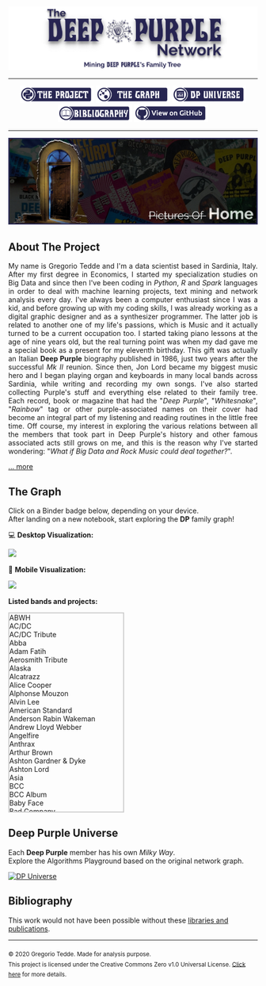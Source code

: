 <div align="center"><a href="https://greggtdd.github.io/DeepPurpleNetwork/"><img src="https://raw.githubusercontent.com/greggtdd/DeepPurpleNetwork/master/docs/site_images/dpnetwork_banner.png"></a></div>

___

<div align="center"><a href="https://greggtdd.github.io/DeepPurpleNetwork/pages/project"><img src="https://raw.githubusercontent.com/greggtdd/DeepPurpleNetwork/master/docs/site_images/button_proj.png"  width="150" height="35"></a> <a href="https://greggtdd.github.io/DeepPurpleNetwork/pages/graph"><img src="https://raw.githubusercontent.com/greggtdd/DeepPurpleNetwork/master/docs/site_images/button_graph.png"  width="150" height="35"></a> <a href="https://greggtdd.github.io/DeepPurpleNetwork/pages/dp_universe"><img src="https://raw.githubusercontent.com/greggtdd/DeepPurpleNetwork/master/docs/site_images/button_univ.png"  width="150" height="35"></a> <a href="https://greggtdd.github.io/DeepPurpleNetwork/pages/bibliography"><img src="https://raw.githubusercontent.com/greggtdd/DeepPurpleNetwork/master/docs/site_images/button_biblio.png"  width="150" height="35"></a> <a href="https://github.com/greggtdd/DeepPurpleNetwork" target="_blank"><img src="https://raw.githubusercontent.com/greggtdd/DeepPurpleNetwork/master/docs/site_images/button_git.png"  width="150" height="35"></a></div>

___

![The Deep Purple Network Project](https://github.com/greggtdd/DeepPurpleNetwork/blob/master/docs/site_images/dpnetwork_home.jpg?raw=true)

## About The Project

<div style="text-align: justify">My name is Gregorio Tedde and I'm a data scientist based in Sardinia, Italy. After my first degree in Economics, I started my specialization studies on Big Data and since then I've been coding in <em>Python</em>, <em>R</em> and <em>Spark</em> languages in order to deal with machine learning projects, text mining and network analysis every day. I've always been a computer enthusiast since I was a kid, and before growing up with my coding skills, I was already working as a digital graphic designer and as a synthesizer programmer. The latter job is related to another one of my life's passions, which is Music and it actually turned to be a current occupation too. I started taking piano lessons at the age of nine years old, but the real turning point was when my dad gave me a special book as a present for my eleventh birthday. This gift was actually an Italian <b>Deep Purple</b> biography published in 1986, just two years after the successful <em>Mk II</em> reunion. Since then, Jon Lord became my biggest music hero and I began playing organ and keyboards in many local bands across Sardinia, while writing and recording my own songs. I've also started collecting Purple's stuff and everything else related to their family tree. Each record, book or magazine that had the "<em>Deep Purple</em>", "<em>Whitesnake</em>", "<em>Rainbow</em>" tag or other purple-associated names on their cover had become an integral part of my listening and reading routines in the little free time. Off course, my interest in exploring the various relations between all the members that took part in Deep Purple's history and other famous associated acts still grows on me, and this is the reason why I've started wondering: "<em>What if Big Data and Rock Music could deal together?</em>".</div>


[... more](https://greggtdd.github.io/DeepPurpleNetwork/pages/project)


## The Graph
Click on a Binder badge below, depending on your device.<br>
After landing on a new notebook, start exploring the **DP** family graph!

💻 **Desktop Visualization:**

<a href="https://mybinder.org/v2/gh/greggtdd/DeepPurpleNetwork/master?urlpath=%2Fapps%2FDPNetworkDesktopApp.ipynb%3Fappmode_scroll%3D0" target="_blank"><img src="https://mybinder.org/badge_logo.svg"></a>


📱 **Mobile Visualization:**

<a href="https://mybinder.org/v2/gh/greggtdd/DeepPurpleNetwork/master?urlpath=%2Fapps%2FDPNetworkMobileApp.ipynb%3Fappmode_scroll%3D0" target="_blank"><img src="https://mybinder.org/badge_logo.svg"></a>

**Listed bands and projects:**
<html>
<head>
<style>
 .container { border:2px solid #ccc; width:230px; height: 400px; overflow-y: scroll; }
</style>
</head>
<div class="container">
<div id="hello">
    ABWH<br>
    AC/DC<br>
    AC/DC Tribute<br>
    Abba<br>
    Adam Fatih<br>
    Aerosmith Tribute<br>
    Alaska<br>
    Alcatrazz<br>
    Alice Cooper<br>
    Alphonse Mouzon<br>
    Alvin Lee<br>
    American Standard<br>
    Anderson Rabin Wakeman<br>
    Andrew Lloyd Webber<br>
    Angelfire<br>
    Anthrax<br>
    Arthur Brown<br>
    Ashton Gardner & Dyke<br>
    Ashton Lord<br>
    Asia<br>
    BCC<br>
    BCC Album<br>
    Baby Face<br>
    Bad Company<br>
    Bad Company Album<br>
    Bedlam<br>
    Bernhard Welz<br>
    Bernie Marsden<br>
    Big Bertha<br>
    Billie Davis<br>
    Billy Cobham<br>
    Billy Joel<br>
    Black Label Society<br>
    Black Oak Arkansas<br>
    Black Sabbath<br>
    Black Sabbath Album<br>
    Blackmore's Night<br>
    Blessings<br>
    Blood Sweat & Tears<br>
    Blues Incorporated<br>
    Bob Dylan<br>
    Bogus Deep Purple<br>
    Bon Jovi<br>
    Boys Club<br>
    Boz Burrell<br>
    Brazen Abbot<br>
    Brian May<br>
    Bruce Dickinson<br>
    Buddy Britten & The Regents<br>
    California Breed<br>
    Captain Beyond<br>
    Chicago<br>
    Chickenfoot<br>
    Christmas Album<br>
    Cinderella<br>
    Cofee Bar<br>
    Colusseum<br>
    Coverdale Page<br>
    Cozy Powell<br>
    Cream<br>
    Curtiss Maldoon<br>
    Cyrano And The Bergeracs<br>
    DVC<br>
    Damn Yankees<br>
    David Gilmour<br>
    David Lee Roth<br>
    Deep Purple<br>
    Deep Purple Album<br>
    Deep Purple Live<br>
    Deep Purple Tribute<br>
    Def Leppard<br>
    Delta Five<br>
    Denny And The Triumphs<br>
    Denver Mule<br>
    Desperado<br>
    Device<br>
    Die Geyers<br>
    Dire Straits<br>
    Dixie Dregs<br>
    Dokken<br>
    Don Airey<br>
    Dr. John<br>
    Dream Theater<br>
    Dream Theater Album<br>
    E-Think<br>
    ELO<br>
    ELP<br>
    ELP Album<br>
    Earth Wind & Fire<br>
    Eddie Hardin<br>
    Eddie Harris<br>
    Ekseption<br>
    Electric Elves<br>
    Elf<br>
    Empire<br>
    Energy<br>
    Episode Six<br>
    Eric Clapton<br>
    Espen Lid<br>
    Europe<br>
    Fandango<br>
    Festival Events<br>
    Finders Keepers<br>
    Fleetwood Mac<br>
    Flying Colors<br>
    Flying Fox<br>
    Foreigner<br>
    Foreigner Album<br>
    Free<br>
    G3<br>
    GMT<br>
    Garth Rockett<br>
    Gary Moore<br>
    Genesis<br>
    George Harrison<br>
    Gillan<br>
    Gillan Glover<br>
    Giuffria<br>
    Glenn Hughes<br>
    Glenn Tipton<br>
    Gotthard<br>
    Gov't Mule<br>
    Graham Bonnet<br>
    Green Bullfrog<br>
    Greg Lake<br>
    Guns N' Roses<br>
    Hardin York<br>
    Harlot<br>
    Harvest<br>
    Heinz Burt<br>
    Hollywood Monsters<br>
    Hughes Downes<br>
    Hughes Iommi<br>
    Hughes Thrall<br>
    Hughes Turner Project<br>
    Ian Gillan<br>
    Ian Gillan Band<br>
    Iron Maiden<br>
    Iron Maiden Album<br>
    Iron Maiden Tribute<br>
    Jack Bruce<br>
    Jack Green<br>
    James Gang<br>
    Jan Holdeborg<br>
    Jeff Beck<br>
    Jeff Scott Soto<br>
    Jethro Tull<br>
    Jethro Tull Album<br>
    Jim Capaldi<br>
    Joe Bonamassa<br>
    Joe Lynn Turner<br>
    Joe Meek<br>
    Joe Satriani<br>
    Joe Walsh<br>
    John Mayall<br>
    Johnny Kidd And The Pirates<br>
    Jon Lord<br>
    Jon Lord Blues Project<br>
    Jordan Rudess<br>
    Journey<br>
    Judas Priest<br>
    Kansas<br>
    Keith Emerson<br>
    King Crimsom<br>
    Kings Of Chaos<br>
    Kiss<br>
    LA Guns<br>
    LMR<br>
    Led Zeppelin<br>
    Legend Voices Of Rock<br>
    Liquid Tension Experiment<br>
    Living Colour<br>
    Living Loud<br>
    Lynch Mob<br>
    Lynyrd Skynyrd<br>
    M3<br>
    MGM<br>
    Maggie Bell<br>
    Mahavishnu Orchestra<br>
    Mandrake Root<br>
    Mandred Mann<br>
    Manfred Mann<br>
    Marco Minnemann<br>
    Marsha Hunt<br>
    Masterplan<br>
    Meat Loaf<br>
    Megadeth<br>
    Metallica<br>
    Michael Bolton<br>
    Michael Jackson<br>
    Michael Men<br>
    Michael Schenker Group<br>
    Mick Jagger<br>
    Moody Blues<br>
    Moody Marsden<br>
    Moonstone Project<br>
    Mother's Army<br>
    Motörhead<br>
    Moxy<br>
    Mr. Big<br>
    Mötley Crüe<br>
    Nazareth<br>
    Nick Simper<br>
    Night Ranger<br>
    Olympic Rock & Blues Circus<br>
    Opeth<br>
    Over The Rainbow<br>
    Ozzy Osbourne<br>
    Ozzy Osbourne Tribute<br>
    PSMS<br>
    Page Plant<br>
    Paice Ashton Lord<br>
    Pat Boone<br>
    Pat Travers<br>
    Patch Of Blue<br>
    Paul Gilbert<br>
    Paul McCartney<br>
    Pete York<br>
    Peter Green<br>
    Phenomena<br>
    Phil Collins<br>
    Pink Floyd<br>
    Planet X<br>
    Poison<br>
    Popzarocca<br>
    Pretty Maids<br>
    Pride & Glory<br>
    Procol Harum<br>
    Quatermass<br>
    Queen<br>
    Quiet Riot<br>
    Quite Melon<br>
    RHCP<br>
    Rage Against The Machine<br>
    Rainbow<br>
    Rainbow Album<br>
    Randy Pie<br>
    Ratt<br>
    Repo Depo<br>
    Richie Kotzen<br>
    Rick Wakeman<br>
    Ringo Starr<br>
    Riot<br>
    River's Invitation<br>
    Robert Plant<br>
    Rock Aid Armenia<br>
    Rock Ensemble II<br>
    Rod Stewart<br>
    Roger Glover<br>
    Ronnie James Dio<br>
    Ronnie Jones<br>
    Rory Gallagher<br>
    Rosco Gordon<br>
    Roundabout<br>
    Roxy Music<br>
    Rudess Morgenstein<br>
    Rupert Hine<br>
    Rush<br>
    Rush Album<br>
    Saint Valentine's Day Massacre<br>
    Samson<br>
    Santa Barbara Machine Head<br>
    Santana<br>
    Saxon<br>
    Schon Hammer<br>
    Scorpions<br>
    Screaming Lord Sutch<br>
    Sebastian Bach<br>
    Sharon Isbin<br>
    Simon Raven Cult<br>
    Skid Row<br>
    Skid Row (Irish Band)<br>
    Slash's Snakepit<br>
    Slayer<br>
    Slipknot<br>
    Snafu<br>
    Snakecharmer<br>
    Some Other Guys<br>
    Sons Of Apollo<br>
    Soul SirKUS<br>
    Spike Edney<br>
    Spirit<br>
    Spock's Beard<br>
    Steamroller<br>
    Steve Morse Band<br>
    Stevie Nicks<br>
    Strange Brew<br>
    Strife<br>
    Sunflower Jam<br>
    Sunstorm<br>
    Supertramp<br>
    Sweetshop<br>
    Symphonyc Slam<br>
    System Of A Down<br>
    TEP<br>
    Talking Heads<br>
    Tempest<br>
    Ten Years After<br>
    The Allmann Brothers Band<br>
    The Aristocrats<br>
    The Artwoods<br>
    The Beatles<br>
    The Best<br>
    The Buggles<br>
    The Chateaux<br>
    The Condors<br>
    The Crusaders<br>
    The Cult<br>
    The Dead Daisies<br>
    The Dominators<br>
    The Fabulosa Brothers<br>
    The Faces<br>
    The Flowerpot Men<br>
    The Good Rats<br>
    The Government<br>
    The Hoochie Coochie Men<br>
    The Horizons<br>
    The Javelins<br>
    The Jaywalkers<br>
    The Jeff Beck Group<br>
    The Jimi Hendrix Experience<br>
    The Jumping Jimmy Band<br>
    The Kinks<br>
    The Lightnings<br>
    The MI5<br>
    The Madisons<br>
    The Marbles<br>
    The Maze<br>
    The McKinleys<br>
    The Nasty Habits<br>
    The Outlaws<br>
    The Pirates<br>
    The Police<br>
    The Police Tribute<br>
    The Renegades<br>
    The Rockers<br>
    The Rolling Stones<br>
    The Satellites<br>
    The Searchers<br>
    The Shadows Tribute<br>
    The Shindings<br>
    The Skyliners<br>
    The Spencer Davis Group<br>
    The Sweet<br>
    The Temperane Movement<br>
    The Three Musketeers<br>
    The Trip<br>
    The Vegas Kings<br>
    The Who<br>
    The Yardbirds<br>
    Thin Lizzy<br>
    Tigertailz<br>
    Tommy Bolin<br>
    Tony Ashton<br>
    Tony Iommi<br>
    Tony Martin<br>
    Toto<br>
    Traffic<br>
    Trapeze<br>
    Trevor Rabin<br>
    Twisted Sister<br>
    UFO<br>
    UK<br>
    Uli Jon Roth<br>
    Uriah Heep<br>
    Uriah Heep Live<br>
    Van Halen<br>
    Van Halen Tribute<br>
    Vanilla Fudge<br>
    Velvet Underground<br>
    Vintage 67<br>
    Wainwright's Gentlemen<br>
    Warhorse<br>
    Water (Film)<br>
    We Willie Harris<br>
    Whishbone Ash<br>
    White Lion<br>
    White Plains<br>
    Whitesnake<br>
    Whitesnake Album<br>
    Widowmaker<br>
    Wild Horses<br>
    William Shatner<br>
    Winery Dogs<br>
    Winger<br>
    Y&T<br>
    Yes<br>
    Yngwie Malmsteen<br>
    Young Moody<br>
    ZZ Top<br>
    Zephyr
</div>
</div>
</html>

## Deep Purple Universe
Each **Deep Purple** member has his own <em>Milky Way</em>.<br>
Explore the Algorithms Playground based on the original network graph.

[![DP Universe](https://img.shields.io/website?color=purple&up_message=Let%27s%20go%20Space%20Truckin%27%21&url=https%3A%2F%2Fgreggtdd.github.io%2FDeepPurpleNetwork%2Fpages%2Fdp_universe)](https://greggtdd.github.io/DeepPurpleNetwork/pages/dp_universe)

## Bibliography
This work would not have been possible without these [libraries and publications](https://greggtdd.github.io/DeepPurpleNetwork/pages/bibliography).

___
<sub>© 2020 Gregorio Tedde. Made for analysis purpose.</sub><br>
<sub>This project is licensed under the Creative Commons Zero v1.0 Universal License. <a href="https://github.com/greggtdd/DeepPurpleNetwork/blob/master/LICENSE" target="_blank">Click here</a> for more details.</sub>
